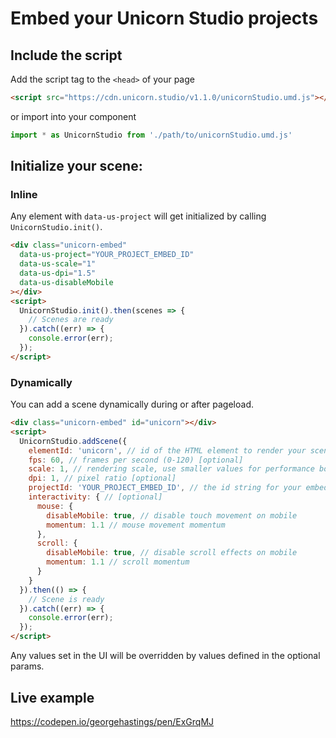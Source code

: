 # Embed your Unicorn Studio projects

## Include the script

Add the script tag to the `<head>` of your page
```html
<script src="https://cdn.unicorn.studio/v1.1.0/unicornStudio.umd.js"></script>
```

or import into your component
```js
import * as UnicornStudio from './path/to/unicornStudio.umd.js'
```

## Initialize your scene:

### Inline
Any element with `data-us-project` will get initialized by calling `UnicornStudio.init()`.
```html
<div class="unicorn-embed"
  data-us-project="YOUR_PROJECT_EMBED_ID"
  data-us-scale="1"
  data-us-dpi="1.5"
  data-us-disableMobile
></div>
<script>
  UnicornStudio.init().then(scenes => {
    // Scenes are ready
  }).catch((err) => {
    console.error(err);
  });
</script>
```
### Dynamically
You can add a scene dynamically during or after pageload. 
```html
<div class="unicorn-embed" id="unicorn"></div>
<script>
  UnicornStudio.addScene({
    elementId: 'unicorn', // id of the HTML element to render your scene in (the scene will use its dimensions)
    fps: 60, // frames per second (0-120) [optional]
    scale: 1, // rendering scale, use smaller values for performance boost (0.25-1) [optional]
    dpi: 1, // pixel ratio [optional]
    projectId: 'YOUR_PROJECT_EMBED_ID', // the id string for your embed (get this from "embed" export)
    interactivity: { // [optional]
      mouse: {
        disableMobile: true, // disable touch movement on mobile
        momentum: 1.1 // mouse movement momentum
      },
      scroll: {
        disableMobile: true, // disable scroll effects on mobile
        momentum: 1.1 // scroll momentum
      }
    }
  }).then(() => {
    // Scene is ready
  }).catch((err) => {
    console.error(err);
  });
</script>
```
Any values set in the UI will be overridden by values defined in the optional params. 

## Live example
https://codepen.io/georgehastings/pen/ExGrqMJ
